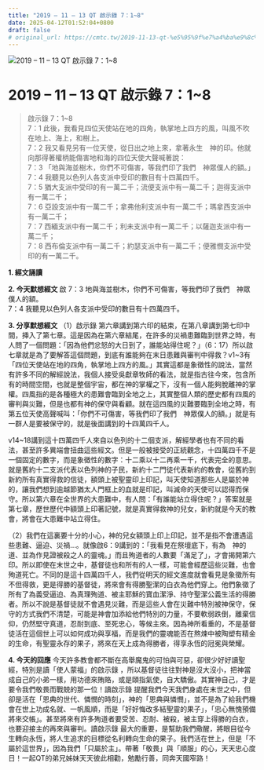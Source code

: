 ```yaml
---
title: "2019 – 11 – 13 QT 啟示錄 7：1~8"
date: 2025-04-12T01:52:04+0800
draft: false
# original_url: https://cmtc.tw/2019-11-13-qt-%e5%95%9f%e7%a4%ba%e9%8c%84-7%ef%bc%9a18
---
```


![2019 – 11 – 13 QT 啟示錄 7：1\~8](/images/qt.jpg   "2019 – 11 – 13 QT 啟示錄 7：1\~8")

# 2019 – 11 – 13 QT 啟示錄 7：1\~8

> 啟示錄 7：1\~8  
> 7：1 此後，我看見四位天使站在地的四角，執掌地上四方的風，叫風不吹在地上、海上，和樹上。  
> 7：2 我又看見另有一位天使，從日出之地上來，拿著永生　神的印。他就向那得著權柄能傷害地和海的四位天使大聲喊著說：  
> 7：3 「地與海並樹木，你們不可傷害，等我們印了我們　神眾僕人的額。」  
> 7：4 我聽見以色列人各支派中受印的數目有十四萬四千。  
> 7：5 猶大支派中受印的有一萬二千；流便支派中有一萬二千；迦得支派中有一萬二千；  
> 7：6 亞設支派中有一萬二千；拿弗他利支派中有一萬二千；瑪拿西支派中有一萬二千；  
> 7：7 西緬支派中有一萬二千；利未支派中有一萬二千；以薩迦支派中有一萬二千；  
> 7：8 西布倫支派中有一萬二千；約瑟支派中有一萬二千；便雅憫支派中受印的有一萬二千。

**1. 經文誦讀**

**2.  今天默想經文**
啟 7：3 地與海並樹木，你們不可傷害，等我們印了我們　神眾僕人的額。  
7：4 我聽見以色列人各支派中受印的數目有十四萬四千。

**3. 分享默想經文**
（1）啟示錄 第六章講到第六印的結束，在第八章講到第七印中間，挿入了第七章。這是因為在第六章結尾，在許多的災禍患難臨到世界之時，有人問了一個問題：「因為他們忿怒的大日到了，誰能站得住呢？」（6：17）所以啟七章就是為了要解答這個問題，到底有誰能夠在末日患難與審判中得救？v1\~3有「四位天使站在地的四角，執掌地上四方的風。」其實這都是象徵性的說法，當然有許多不同的解經說法，我個人接受吳獻章牧師的看法，就是指古往今來，包含所有的時間空間，也就是整個宇宙，都在神的掌權之下，沒有一個人能夠脫離神的掌權。四風指的是各種極大的患難會臨到全地之上，其實整個人類的歷史都有四風的審判與災難，但是也都有神的保守與看顧。就在這四風的災難要臨到全地之時，有第五位天使高聲喊叫：「你們不可傷害，等我們印了我們　神眾僕人的額。」就是有一群人是要被保守的，就是後面講到的十四萬四千人。

v14\~18講到這十四萬四千人來自以色列的十二個支派，解經學者也有不同的看法，甚至許多異端會扭曲這些經文。但是一般被接受的正統觀念，十四萬四千不是一個固定的數字，而是象徵性的數字：十二乘以十二再乘一千，代表完全的意思。就是舊約十二支派代表以色列神的子民，新約十二門徒代表新約的教會，從舊約到新約所有真實得救的信徒，額頭上被聖靈印上印記，叫天使知道那些人是屬於神的，讓我們想到逾越節猶太人門框上的血就是印記，叫滅命的天使可以認得而保守。所以第六章在全世界的大患難中，有人問：「有誰能站立得住呢？」答案就是第七章，歷世歷代中額頭上印著記號，就是真實得救神的兒女，新約就是今天的教會，將會在大患難中站立得住。

（2）我們在這裏要十分的小心，神的兒女額頭上印上印記，並不是指不會遭遇這些患難、逼迫、災禍…。就像啟6：9講到的：「我看見在祭壇底下，有為　神的道、並為作見證被殺之人的靈魂。」而且殉道者的人數要「滿足了」，才會揭開第六印。所以即使在末世之中，基督徒也和所有的人一樣，可能會經歷這些災難，也會殉道死亡。不同的是這十四萬四千人，我們從明天的經文進度就會看見是象徵所有不但得救，更是得勝的基督徒，將來會有得勝聖潔的白衣為他們穿上。他們象徵了所有了為義受逼迫、為真理殉道、被主耶穌的寶血潔淨、持守聖潔公義生活的得勝者。所以不說是基督徒就不會遇見災難，而是這些人會在災難中特別被神保守，保守的方式我們不清楚，可能是神會加添給他們特別的力量，不要軟弱跌倒，離棄信仰，仍然堅守真道，忍耐到底、至死忠心，等候主來。因為神所看重的，不是基督徒活在這個世上可以如何成功與享福，而是我們的靈魂能否在熬煉中被陶塑有精金的生命，有聖靈永存的果子，將來在天上成為得勝者，得享永恆的冠冕與榮耀。

**4. 今天的回應**
今天許多教會都不斷在高舉魔鬼的可怕與可惡，卻很少好好讀聖經，特別是讀「使人蒙福」的啟示錄 ，所以基督徒往往對神是沒大沒小，把神當成自己的小弟一樣，用功德來賄賂，或是頤指氣使，自大驕傲。其實神自己，才是要令我們敬畏而戰兢的那一位！讀啟示錄 提醒我們今天我們身處在末世之中，但卻是活在「恩典的世代、憐憫的時刻」，神的「恩典與憐憫」，並不是為了給我們機會在世上功成名就、一帆風順，而是「好好悔改多結聖靈的果子」，「忠心無愧預備將來交帳」。甚至將來有許多殉道者要受苦、忍耐、被殺，被主穿上得勝的白衣，也要迎接主的再來與審判。讀啟示錄 最大的重要，是幫助我們儆醒，將眼目從今生轉向永恆，將人生追求的目標從名利轉向生命的果子。我們活在世上，但是「不屬於這世界」，因為我們「只屬於主」。帶著「敬畏」與「順服」的心，天天忠心度日！一起QT的弟兄姊妹天天彼此相勸，勉勵行善，同奔天國窄路！
